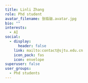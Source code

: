 ```yaml
---
title: Linli Zhang
role: Phd student
avatar_filename: 张临骊.avatar.jpg
bio: ""
interests:
  - AI
social:
  - display:
      header: false
    link: mailto:contact@sjtu.edu.cn
    icon_pack: fas
    icon: envelope
superuser: false
user_groups:
  - Phd students
---
```

